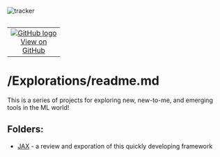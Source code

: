 ![tracker](https://us-central1-statmike-mlops-349915.cloudfunctions.net/tracking-pixel?path=statmike%2Fvertex-ai-mlops%2FExplorations&file=readme.md)
<!--- header table --->
<table align="left">     
  <td style="text-align: center">
    <a href="https://github.com/statmike/vertex-ai-mlops/blob/main/Explorations/readme.md">
      <img src="https://cloud.google.com/ml-engine/images/github-logo-32px.png" alt="GitHub logo">
      <br>View on<br>GitHub
    </a>
  </td>
</table><br/><br/><br/><br/>

---
# /Explorations/readme.md

This is a series of projects for exploring new, new-to-me, and emerging tools in the ML world!

## Folders:
- [JAX](./JAX/readme.md) - a review and exporation of this quickly developing framework